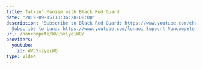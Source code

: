 ```yaml
---
title: Talkin' Maoism with Black Red Guard
date: "2019-09-15T10:36:28+08:00"
description: 'Subscribe to Black Red Guard: https://www.youtube.com/channel/UCpYZYH_1VTB9q8Leg0TrROA
  Subscribe to Luna: https://www.youtube.com/lunaoi Support Noncompete: https://www.patreon.com/noncompete'
url: /noncompete/WVL5xiyeiWQ/
providers:
  youtube:
    id: WVL5xiyeiWQ
type: video
---
```

